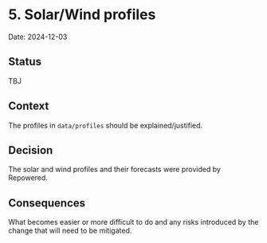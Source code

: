 # 5. Solar/Wind profiles

Date: 2024-12-03

## Status

TBJ

## Context

The profiles in `data/profiles` should be explained/justified.

## Decision

The solar and wind profiles and their forecasts were provided by Repowered.

## Consequences

What becomes easier or more difficult to do and any risks introduced by the change that will need to be mitigated.
